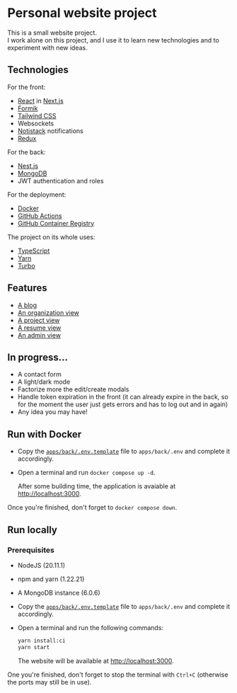 # Personal website project

This is a small website project. <br />
I work alone on this project, and I use it to learn new technologies and to experiment with new ideas. <br >

## Technologies

For the front:

- [React](https://reactjs.org/) in [Next.js](https://nextjs.org/)
- [Formik](https://formik.org/)
- [Tailwind CSS](https://tailwindcss.com/)
- Websockets
- [Notistack](https://notistack.com/) notifications
- [Redux](https://redux.js.org/)

For the back:

- [Nest.js](https://nestjs.com/)
- [MongoDB](https://www.mongodb.com/)
- JWT authentication and roles

For the deployment:

- [Docker](https://www.docker.com/)
- [GitHub Actions](https://docs.github.com/en/actions)
- [GitHub Container Registry](https://docs.github.com/en/packages/guides/about-github-container-registry)

The project on its whole uses:

- [TypeScript](https://www.typescriptlang.org/)
- [Yarn](https://yarnpkg.com/)
- [Turbo](https://turbo.build/)

## Features

- [A blog](apps/front/app/home#readme)
- [An organization view](apps/front/app/organizations#readme)
- [A project view](apps/front/app/projects#readme)
- [A resume view](apps/front/app/resume#readme)
- [An admin view](apps/front/app/admin#readme)

## In progress...

- A contact form
- A light/dark mode
- Factorize more the edit/create modals
- Handle token expiration in the front (it can already expire in the back, so for the moment the user just gets errors and has to log out and in again)
- Any idea you may have!

## Run with Docker

- Copy the [`apps/back/.env.template`](apps/back/.env.template) file to `apps/back/.env` and complete it accordingly.
- Open a terminal and run `docker compose up -d`.

  After some building time, the application is avaiable at [http://localhost:3000](http://localhost:3000).

Once you're finished, don't forget to `docker compose down`.

## Run locally

### Prerequisites

- NodeJS (20.11.1)
- npm and yarn (1.22.21)
- A MongoDB instance (6.0.6)

- Copy the [`apps/back/.env.template`](apps/back/.env.template) file to `apps/back/.env` and complete it accordingly.
- Open a terminal and run the following commands:

  ```bash
  yarn install:ci
  yarn start
  ```

  The website will be available at [http://localhost:3000](http://localhost:3000).

One you're finished, don't forget to stop the terminal with `Ctrl+C` (otherwise the ports may still be in use).
